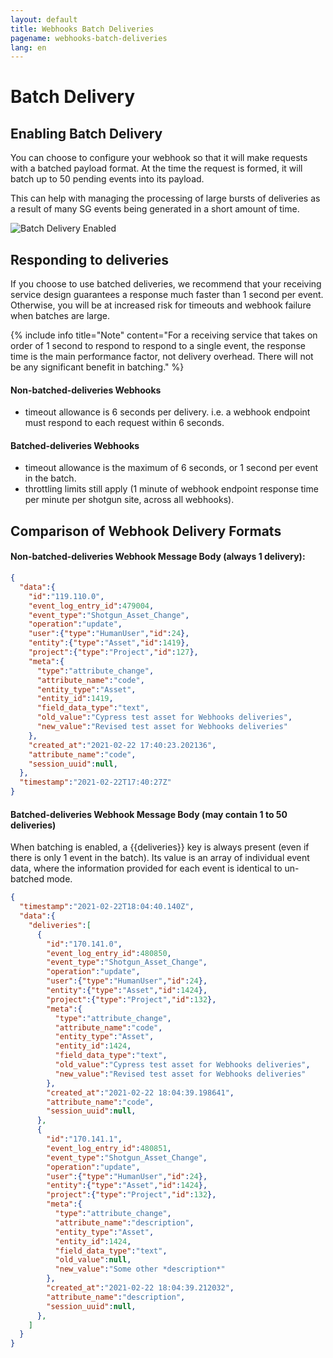 ```yaml
---
layout: default
title: Webhooks Batch Deliveries
pagename: webhooks-batch-deliveries
lang: en
---
```


# Batch Delivery

## Enabling Batch Delivery

You can choose to configure your webhook so that it will make requests with a batched payload format.
At the time the request is formed, it will batch up to 50 pending events into its payload.

This can help with managing the processing of large bursts of deliveries as a result of many SG events being generated in a short amount of time.

![Batch Delivery Enabled](./images/config/batch_delivery_enabled.png)

## Responding to deliveries

If you choose to use batched deliveries, we recommend that your receiving service design guarantees a response much faster than 1 second per event. Otherwise, you will be at increased risk for timeouts and webhook failure when batches are large.

{% include info title="Note" content="For a receiving service that takes on order of 1 second to respond to respond to a single event, the response time is the main performance factor, not delivery overhead. There will not be any significant benefit in batching." %}

#### Non-batched-deliveries Webhooks
* timeout allowance is 6 seconds per delivery. i.e. a webhook endpoint must respond to each request within 6 seconds.

#### Batched-deliveries Webhooks
* timeout allowance is the maximum of 6 seconds, or 1 second per event in the batch.
* throttling limits still apply (1 minute of webhook endpoint response time per minute per shotgun site, across all webhooks).

## Comparison of Webhook Delivery Formats

#### Non-batched-deliveries Webhook Message Body (always 1 delivery):

```json
{
  "data":{
    "id":"119.110.0",
    "event_log_entry_id":479004,
    "event_type":"Shotgun_Asset_Change",
    "operation":"update",
    "user":{"type":"HumanUser","id":24},
    "entity":{"type":"Asset","id":1419},
    "project":{"type":"Project","id":127},
    "meta":{
      "type":"attribute_change",
      "attribute_name":"code",
      "entity_type":"Asset",
      "entity_id":1419,
      "field_data_type":"text",
      "old_value":"Cypress test asset for Webhooks deliveries",
      "new_value":"Revised test asset for Webhooks deliveries"
    },
    "created_at":"2021-02-22 17:40:23.202136",
    "attribute_name":"code",
    "session_uuid":null,
  },
  "timestamp":"2021-02-22T17:40:27Z"
}
```

#### Batched-deliveries Webhook Message Body (may contain 1 to 50 deliveries)

When batching is enabled, a {{deliveries}} key is always present (even if there is only 1 event in the batch). Its value is an array of individual event data, where the information provided for each event is identical to un-batched mode. 

```json
{
  "timestamp":"2021-02-22T18:04:40.140Z",
  "data":{
    "deliveries":[
      {
        "id":"170.141.0",
        "event_log_entry_id":480850,
        "event_type":"Shotgun_Asset_Change",
        "operation":"update",
        "user":{"type":"HumanUser","id":24},
        "entity":{"type":"Asset","id":1424},
        "project":{"type":"Project","id":132},
        "meta":{
          "type":"attribute_change",
          "attribute_name":"code",
          "entity_type":"Asset",
          "entity_id":1424,
          "field_data_type":"text",
          "old_value":"Cypress test asset for Webhooks deliveries",
          "new_value":"Revised test asset for Webhooks deliveries"
        },
        "created_at":"2021-02-22 18:04:39.198641",
        "attribute_name":"code",
        "session_uuid":null,
      },
      {
        "id":"170.141.1",
        "event_log_entry_id":480851,
        "event_type":"Shotgun_Asset_Change",
        "operation":"update",
        "user":{"type":"HumanUser","id":24},
        "entity":{"type":"Asset","id":1424},
        "project":{"type":"Project","id":132},
        "meta":{
          "type":"attribute_change",
          "attribute_name":"description",
          "entity_type":"Asset",
          "entity_id":1424,
          "field_data_type":"text",
          "old_value":null,
          "new_value":"Some other *description*"
        },
        "created_at":"2021-02-22 18:04:39.212032",
        "attribute_name":"description",
        "session_uuid":null,
      },
    ]
  }
}
```
